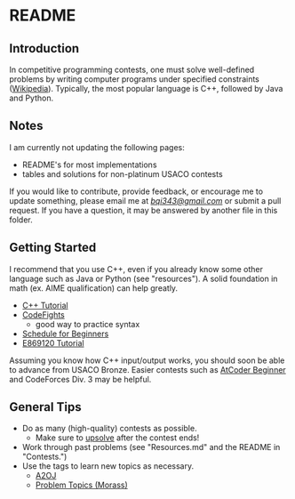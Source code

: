 # README

## Introduction

In competitive programming contests, one must solve well-defined problems by writing computer programs under specified constraints ([Wikipedia](https://en.wikipedia.org/wiki/Competitive_programming)). Typically, the most popular language is C++, followed by Java and Python.

## Notes

I am currently not updating the following pages:

 * README's for most implementations
 * tables and solutions for non-platinum USACO contests

If you would like to contribute, provide feedback, or encourage me to update something, please email me at *bqi343@gmail.com* or submit a pull request. If you have a question, it may be answered by another file in this folder.

## Getting Started

I recommend that you use C++, even if you already know some other language such as Java or Python (see "resources"). A solid foundation in math (ex. AIME qualification) can help greatly.

 * [C++ Tutorial](https://www.google.com/url?q=http%3A%2F%2Fwww.cplusplus.com%2Fdoc%2Ftutorial%2F&sa=D)
 * [CodeFights](https://codefights.com/)
   * good way to practice syntax
 * [Schedule for Beginners](https://www.quora.com/What-is-a-good-schedule-to-follow-for-becoming-better-at-competitive-programming-for-beginners)
 * [E869120 Tutorial](http://codeforces.com/blog/entry/53341)

Assuming you know how C++ input/output works, you should soon be able to advance from USACO Bronze. Easier contests such as [AtCoder Beginner](http://atcoder.jp/) and CodeForces Div. 3 may be helpful. 

## General Tips

 * Do as many (high-quality) contests as possible.
   * Make sure to [upsolve](https://en.wiktionary.org/wiki/upsolve) after the contest ends!
 * Work through past problems (see "Resources.md" and the README in "Contests.")
 * Use the tags to learn new topics as necessary.
   * [A2OJ](https://a2oj.com/)
   * [Problem Topics (Morass)](http://codeforces.com/blog/entry/55274)
 
 
